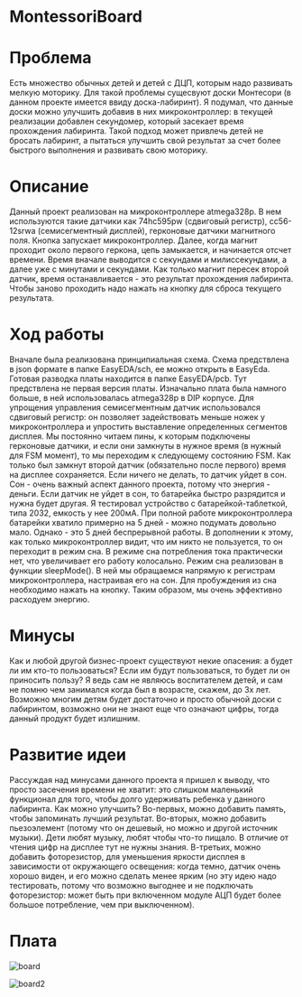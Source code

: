 # MontessoriBoard

# Проблема
Есть множество обычных детей и детей с ДЦП, которым надо развивать мелкую моторику. Для такой проблемы сущесвуют доски Монтесори (в данном проекте имеется ввиду доска-лабиринт). Я подумал, что данные доски можно улучшить добавив в них микроконтроллер: в текущей реализации добавлен секундомер, который засекает время прохождения лабиринта. Такой подход может привлечь детей не бросать лабиринт, а пытаться улучшить свой результат за счет более быстрого выполнения и развивать свою моторику.

# Описание 
Данный проект реализован на микроконтроллере atmega328p. В нем используются такие датчики как 74hc595pw (сдвиговый регистр), cc56-12srwa (семисегментный дисплей), герконовые датчики магнитного поля. Кнопка запускает микроконтроллер. Далее, когда магнит проходит около первого геркона, цепь замыкается, и начинается отсчет времени. Время вначале выводится с секундами и милиссекундами, а далее уже с минутами и секундами. Как только магнит пересек второй датчик, время останавливается - это результат прохождения лабиринта. Чтобы заново проходить надо нажать на кнопку для сброса текущего результата.

# Ход работы
Вначале была реализована принципиальная схема. Схема предствлена в json формате в папке EasyEDA/sch, ее можно открыть в EasyEda. Готовая разводка платы находится в папке EasyEDA/pcb. Тут предствлена не первая версия платы. Изначально плата была намного больше, в ней использовалась atmega328p в DIP корпусе.
Для упрощения управления семисегментным датчик использовался сдвиговый регистр: он позволяет задействовать меньше ножек у микроконтроллера и упростить выставление определенных сегментов дисплея. Мы постоянно читаем пины, к которым подключены герконовые датчики, и если они замкнуты в нужное время (в нужный для FSM момент), то мы переходим к следующему состоянию FSM. Как только был замкнут второй датчик (обязательно после первого) время на дисплее сохраняется. Если ничего не делать, то датчик уйдет в сон.
Сон - очень важный аспект данного проекта, потому что энергия - деньги. Если датчик не уйдет в сон, то батарейка быстро разрядится и нужна будет другая. Я тестировал устройство с батарейкой-таблеткой, типа 2032, емкость у нее 200мА. При полной работе микроконтроллера батарейки хватило примерно на 5 дней - можно подумать довольно мало. Однако - это 5 дней беспрерывной работы. В дополнении к этому, как только микроконтроллер видит, что им никто не пользуется, то он переходит в режим сна. В режиме сна потребления тока практически нет, что увеличивает его работу колосально. Режим сна реализован в функции sleepMode(). В ней мы обращаемся напрямую к регистрам микроконтроллера, настраивая его на сон. Для пробуждения из сна необходимо нажать на кнопку. Таким образом, мы очень эффективно расходуем энергию.

# Минусы
Как и любой другой бизнес-проект существуют некие опасения: а будет ли им кто-то пользоваться? Если им будут пользоваться, то будет ли он приносить пользу? Я ведь сам не являюсь воспитателем детей, и сам не помню чем занимался когда был в возрасте, скажем, до 3х лет. Возможно многим детям будет достаточно и просто обычной доски с лабиринтом, возможно они не знают еще что означают цифры, тогда данный продукт будет излишним.

# Развитие идеи
Рассуждая над минусами данного проекта я пришел к выводу, что просто засечения времени не хватит: это слишком маленький функционал для того, чтобы долго удерживать ребенка у данного лабиринта. Как можно улучшить? Во-первых, можно добавить память, чтобы запоминать лучший результат. Во-вторых, можно добавить пьезоэлемент (потому что он дешевый, но можно и другой источник музыки). Дети любят музыку, любят чтобы что-то пищало. В отличие от чтения цифр на дисплее тут не нужны знания. В-третьих, можно добавить фоторезистор, для уменьшения яркости дисплея в зависимости от окружающего освещения: когда темно, датчик очень хорошо виден, и его можно сделать менее ярким (но эту идею надо тестировать, потому что возможно выгоднее и не подключать фоторезистор: может быть при включенном модуле АЦП будет более большое потребление, чем при выключенном).

# Плата
![board](https://github.com/user-attachments/assets/aa34f944-388c-47d2-98fa-96524988f4ab)

![board2](https://github.com/user-attachments/assets/d5608aab-3a13-4add-9552-bf5188b20a54)
